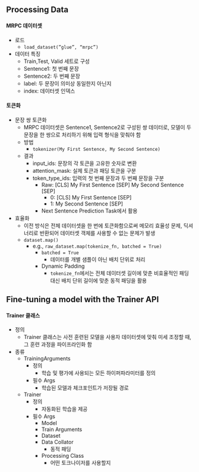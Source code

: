 ## Processing Data

#### MRPC 데이터셋

- 로드
    - `load_dataset(”glue”, “mrpc”)`
- 데이터 특징
    - Train,Test, Valid 세트로 구성
    - Sentence1: 첫 번째 문장
    - Sentence2: 두 번째 문장
    - label: 두 문장이 의미상 동일한지 아닌지
    - index: 데이터셋 인덱스

#### 토큰화

- 문장 쌍 토큰화
    - MRPC 데이터셋은 Sentence1, Sentence2로 구성된 쌍 데이터로, 모델이 두 문장을 한 쌍으로 처리하기 위해 입력 형식을 맞춰야 함
    - 방법
        - `tokenizer(My First Sentence, My Second Sentence)`
    - 결과
        - input_ids: 문장의 각 토큰을 고유한 숫자로 변환
        - attention_mask: 실제 토큰과 패딩 토큰을 구분
        - token_type_ids: 입력의 첫 번째 문장과 두 번째 문장을 구분
            - Raw: [CLS] My First Sentence [SEP] My Second Sentence [SEP]
                - 0: [CLS] My First Sentence [SEP]
                - 1: My Second Sentence [SEP]
            - Next Sentence Prediction Task에서 활용
- 효율화
    - 이전 방식은 전체 데이터셋을 한 번에 토큰화함으로써 메모리 효율성 문제, 딕셔너리로 반환되어 데이터셋 객체를 사용할 수 없는 문제가 발생
    - `dataset.map()`
        - e.g., `raw_dataset.map(tokenize_fn, batched = True)`
            - `batched = True`
                - 데이터를 개별 샘플이 아닌 배치 단위로 처리
            - Dynamic Padding
                - `tokenize_fn`에서는 전체 데이터셋 길이에 맞춘 비효율적인 패딩 대신 배치 단위 길이에 맞춘 동적 패딩을 활용

## Fine-tuning a model with the Trainer API

#### Trainer 클래스

- 정의
    - Trainer 클래스는 사전 훈련된 모델을 사용자 데이터셋에 맞춰 미세 조정할 때, 그 훈련 과정을 파이프라인화 함
- 종류
    - TrainingArguments
        - 정의
            - 학습 및 평가에 사용되는 모든 하이퍼파라미터를 정의
        - 필수 Args
            - 학습된 모델과 체크포인트가 저장될 경로
    - Trainer
        - 정의
            - 자동화된 학습을 제공
        - 필수 Args
            - Model
            - Train Arguments
            - Dataset
            - Data Collator
                - 동적 패딩
            - Processing Class
                - 어떤 토크나이저를 사용할지
